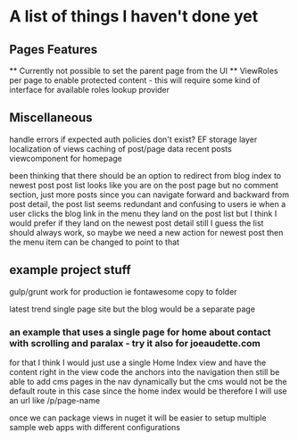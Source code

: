 # A list of things I haven't done yet

## Pages Features

** Currently not possible to set the parent page from the UI
** ViewRoles per page to enable protected content - this will require some kind of interface for available roles lookup provider


## Miscellaneous

handle errors if expected auth policies don't exist?
EF storage layer
localization of views
caching of post/page data
recent posts viewcomponent for homepage

been thinking that there should be an option to redirect from blog index to newest post
post list looks like you are on the post page but no comment section, just more posts
since you can navigate forward and backward from post detail, the post list seems redundant and confusing to users
ie when a user clicks the blog link in the menu they land on the post list but I think I would prefer if they land on the newest post detail
still I guess the list should always work, so maybe we need a new action for newest post then the menu item can be changed to point to that




## example project stuff

gulp/grunt work for production ie fontawesome copy to folder

latest trend single page site but the blog would be a separate page

### an example that uses a single page for home about contact with scrolling and paralax - try it also for joeaudette.com
for that I think I would just use a single Home Index view and have the content right in the view
code the anchors into the navigation
then still be able to add cms pages in the nav dynamically but the cms would not be the default route in this case
since the home index would be
therefore I will use an url like /p/page-name

once we can package views in nuget it will be easier to setup multiple sample web apps with different configurations

